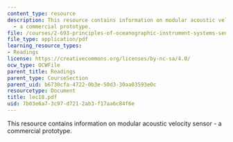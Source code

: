 ```yaml
---
content_type: resource
description: This resource contains information on modular acoustic velocity sensor
  - a commercial prototype.
file: /courses/2-693-principles-of-oceanographic-instrument-systems-sensors-and-measurements-13-998-spring-2004/7b03e6a73c97d7212ab3f17aa6c84f6e_lec18.pdf
file_type: application/pdf
learning_resource_types:
- Readings
license: https://creativecommons.org/licenses/by-nc-sa/4.0/
ocw_type: OCWFile
parent_title: Readings
parent_type: CourseSection
parent_uid: b6730cfa-4722-0b3e-50d3-30aa03593e0c
resourcetype: Document
title: lec18.pdf
uid: 7b03e6a7-3c97-d721-2ab3-f17aa6c84f6e
---
```

This resource contains information on modular acoustic velocity sensor - a commercial prototype.